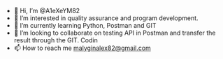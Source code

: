 - 👋 Hi, I’m @A1eXeYM82
- 👀 I’m interested in quality assurance and program development.
- 🌱 I’m currently learning Python, Postman and GIT 
- 💞️ I’m looking to collaborate on testing API in Postman and transfer the result through the GIT. Codin
- 📫 How to reach me malyginalex82@gmail.com 

<!---
A1eXeYM82/A1eXeYM82 is a ✨ special ✨ repository because its `README.md` (this file) appears on your GitHub profile.
You can click the Preview link to take a look at your changes.
--->
